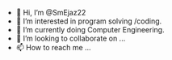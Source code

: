 - 👋 Hi, I’m @SmEjaz22
- 👀 I’m interested in program solving /coding.
- 🌱 I’m currently doing Computer Engineering.
- 💞️ I’m looking to collaborate on ...
- 📫 How to reach me ...

<!---
SmEjaz22/SmEjaz22 is a ✨ special ✨ repository because its `README.md` (this file) appears on your GitHub profile.
You can click the Preview link to take a look at your changes.
--->
